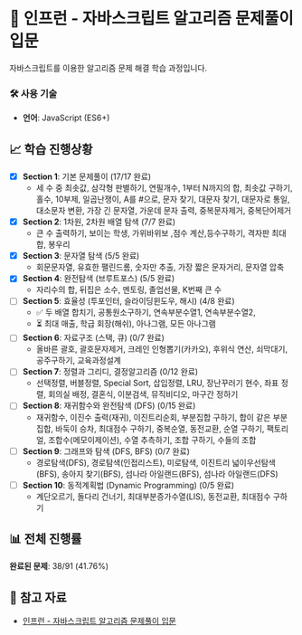 # 📖 인프런 - 자바스크립트 알고리즘 문제풀이 입문

자바스크립트를 이용한 알고리즘 문제 해결 학습 과정입니다.

### 🛠️ 사용 기술

- **언어**: JavaScript (ES6+)

## 📈 학습 진행상황

- [x] **Section 1**: 기본 문제풀이 (17/17 완료)
  - 세 수 중 최솟값, 삼각형 판별하기, 연필개수, 1부터 N까지의 합, 최솟값 구하기, 홀수, 10부제, 일곱난쟁이, A를 #으로, 문자 찾기, 대문자 찾기, 대문자로 통일, 대소문자 변환, 가장 긴 문자열, 가운데 문자 출력, 중복문자제거, 중복단어제거
- [x] **Section 2**: 1차원, 2차원 배열 탐색 (7/7 완료)
  - 큰 수 출력하기, 보이는 학생, 가위바위보 ,점수 계산,등수구하기, 격자판 최대합, 봉우리
- [x] **Section 3**: 문자열 탐색 (5/5 완료)
  - 회문문자열, 유효한 팰린드롬, 숫자만 추출, 가장 짧은 문자거리, 문자열 압축
- [x] **Section 4**: 완전탐색 (브루트포스) (5/5 완료)
  - 자리수의 합, 뒤집은 소수, 멘토링, 졸업선물, K번째 큰 수
- [ ] **Section 5**: 효율성 (투포인터, 슬라이딩윈도우, 해시) (4/8 완료)
  - ✅ 두 배열 합치기, 공통원소구하기, 연속부분수열1, 연속부분수열2,
  - ⏳ 최대 매출, 학급 회장(해쉬), 아나그램, 모든 아나그램
- [ ] **Section 6**: 자료구조 (스택, 큐) (0/7 완료)
  - 올바른 괄호, 괄호문자제거, 크레인 인형뽑기(카카오), 후위식 연산, 쇠막대기, 공주구하기, 교육과정설계
- [ ] **Section 7**: 정렬과 그리디, 결정알고리즘 (0/12 완료)
  - 선택정렬, 버블정렬, Special Sort, 삽입정렬, LRU, 장난꾸러기 현수, 좌표 정렬, 회의실 배정, 결혼식, 이분검색, 뮤직비디오, 마구간 정하기
- [ ] **Section 8**: 재귀함수와 완전탐색 (DFS) (0/15 완료)
  - 재귀함수, 이진수 출력(재귀), 이진트리순회, 부분집합 구하기, 합이 같은 부분집합, 바둑이 승차, 최대점수 구하기, 중복순열, 동전교환, 순열 구하기, 팩토리얼, 조합수(메모이제이션), 수열 추측하기, 조합 구하기, 수들의 조합
- [ ] **Section 9**: 그래프와 탐색 (DFS, BFS) (0/7 완료)
  - 경로탐색(DFS), 경로탐색(인접리스트), 미로탐색, 이진트리 넓이우선탐색(BFS), 송아지 찾기(BFS), 섬나라 아일랜드(BFS), 섬나라 아일랜드(DFS)
- [ ] **Section 10**: 동적계획법 (Dynamic Programming) (0/5 완료)
  - 계단오르기, 돌다리 건너기, 최대부분증가수열(LIS), 동전교환, 최대점수 구하기

## 📊 전체 진행률

**완료된 문제**: 38/91 (41.76%)

## 📝 참고 자료

- [인프런 - 자바스크립트 알고리즘 문제풀이 입문](https://www.inflearn.com/course/%EC%9E%90%EB%B0%94%EC%8A%A4%ED%81%AC%EB%A6%BD%ED%8A%B8-%EC%95%8C%EA%B3%A0%EB%A6%AC%EC%A6%98-%EB%AC%B8%EC%A0%9C%ED%92%80%EC%9D%B4)
